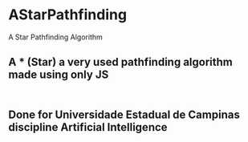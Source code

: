 # AStarPathfinding
A Star Pathfinding Algorithm

<h2>A * (Star) a very used pathfinding algorithm made using only JS<h2>
<br>
Done for Universidade Estadual de Campinas discipline Artificial Intelligence

